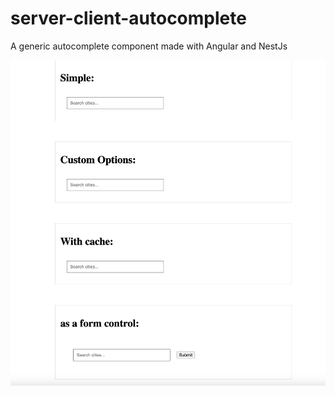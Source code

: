 # server-client-autocomplete

A generic autocomplete component made with Angular and NestJs 

![Absolute Path Image](/view.png)
